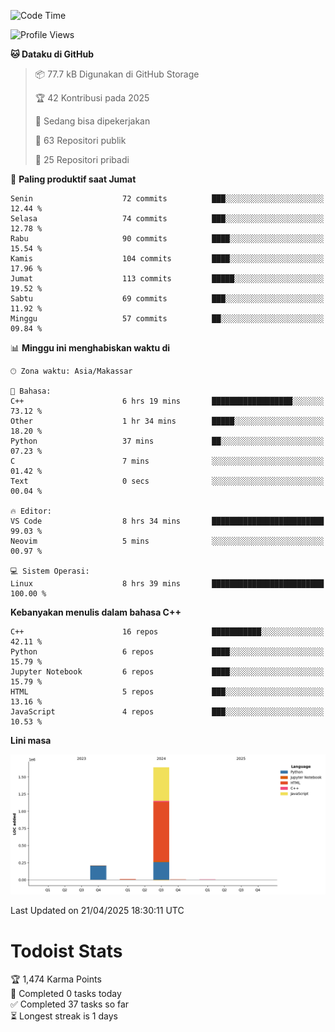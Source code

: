 <!--START_SECTION:waka-->
![Code Time](http://img.shields.io/badge/Code%20Time-174%20hrs%2039%20mins-blue)

![Profile Views](http://img.shields.io/badge/Profil%20dilihat-0-blue)

**🐱 Dataku di GitHub** 

> 📦 77.7 kB Digunakan di GitHub Storage 
 > 
> 🏆 42 Kontribusi pada 2025
 > 
> 💼 Sedang bisa dipekerjakan
 > 
> 📜 63 Repositori publik 
 > 
> 🔑 25 Repositori pribadi 
 > 
📅 **Paling produktif saat Jumat** 

```text
Senin                    72 commits          ███░░░░░░░░░░░░░░░░░░░░░░   12.44 % 
Selasa                   74 commits          ███░░░░░░░░░░░░░░░░░░░░░░   12.78 % 
Rabu                     90 commits          ████░░░░░░░░░░░░░░░░░░░░░   15.54 % 
Kamis                    104 commits         ████░░░░░░░░░░░░░░░░░░░░░   17.96 % 
Jumat                    113 commits         █████░░░░░░░░░░░░░░░░░░░░   19.52 % 
Sabtu                    69 commits          ███░░░░░░░░░░░░░░░░░░░░░░   11.92 % 
Minggu                   57 commits          ██░░░░░░░░░░░░░░░░░░░░░░░   09.84 % 
```


📊 **Minggu ini menghabiskan waktu di** 

```text
🕑︎ Zona waktu: Asia/Makassar

💬 Bahasa: 
C++                      6 hrs 19 mins       ██████████████████░░░░░░░   73.12 % 
Other                    1 hr 34 mins        █████░░░░░░░░░░░░░░░░░░░░   18.20 % 
Python                   37 mins             ██░░░░░░░░░░░░░░░░░░░░░░░   07.23 % 
C                        7 mins              ░░░░░░░░░░░░░░░░░░░░░░░░░   01.42 % 
Text                     0 secs              ░░░░░░░░░░░░░░░░░░░░░░░░░   00.04 % 

🔥 Editor: 
VS Code                  8 hrs 34 mins       █████████████████████████   99.03 % 
Neovim                   5 mins              ░░░░░░░░░░░░░░░░░░░░░░░░░   00.97 % 

💻 Sistem Operasi: 
Linux                    8 hrs 39 mins       █████████████████████████   100.00 % 
```

**Kebanyakan menulis dalam bahasa C++** 

```text
C++                      16 repos            ███████████░░░░░░░░░░░░░░   42.11 % 
Python                   6 repos             ████░░░░░░░░░░░░░░░░░░░░░   15.79 % 
Jupyter Notebook         6 repos             ████░░░░░░░░░░░░░░░░░░░░░   15.79 % 
HTML                     5 repos             ███░░░░░░░░░░░░░░░░░░░░░░   13.16 % 
JavaScript               4 repos             ███░░░░░░░░░░░░░░░░░░░░░░   10.53 % 
```



**Lini masa**

![Lines of Code chart](https://raw.githubusercontent.com/yusuf601/yusuf601/main/assets/bar_graph.png)


 Last Updated on 21/04/2025 18:30:11 UTC
<!--END_SECTION:waka-->
# Todoist Stats

<!-- TODO-IST:START -->
🏆  1,474 Karma Points           
🌸  Completed 0 tasks today           
✅  Completed 37 tasks so far           
⏳  Longest streak is 1 days
<!-- TODO-IST:END -->
